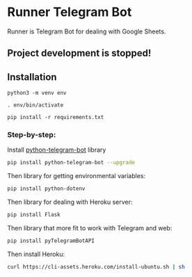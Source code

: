 # Runner Telegram Bot

Runner is Telegram Bot for dealing with Google Sheets.

## Project development is stopped!

## Installation
```python3 -m venv env```


```. env/bin/activate```


```pip install -r requirements.txt```


### Step-by-step:
Install [python-telegram-bot](https://pypi.org/project/python-telegram-bot/#introduction)
library

```bash
pip install python-telegram-bot --upgrade
```
Then library for getting environmental variables:

```bash
pip install python-dotenv
```
Then library for dealing with Heroku server:

```bash
pip install Flask
```
Then library that more fit to work with Telegram and web:

```bash
pip install pyTelegramBotAPI
```
Then install Heroku:

```bash
curl https://cli-assets.heroku.com/install-ubuntu.sh | sh
```
